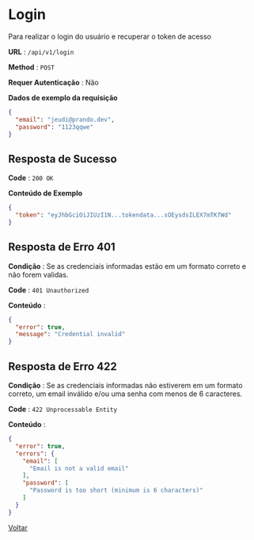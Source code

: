# Login

Para realizar o login do usuário e recuperar o token de acesso  

**URL** : `/api/v1/login`

**Method** : `POST`

**Requer Autenticação** : Não

**Dados de exemplo da requisição**

```json
{
  "email": "jeudi@prando.dev",
  "password": "1123qqwe"
}
```

## Resposta de Sucesso

**Code** : `200 OK`

**Conteúdo de Exemplo**

```json
{
  "token": "eyJhbGciOiJIUzI1N...tokendata...sOEysdsILEX7mTKfWd"
}
```

## Resposta de Erro 401

**Condição** : Se as credenciais informadas estão em um formato correto e não forem validas.

**Code** : `401 Unauthorized`

**Conteúdo** : 

```json
{
  "error": true,
  "message": "Credential invalid"
}
```

## Resposta de Erro 422

**Condição** : Se as credenciais informadas não estiverem em um formato correto, um email inválido e/ou uma senha com menos de 6 caracteres.

**Code** : `422 Unprocessable Entity`

**Conteúdo** : 

```json
{
  "error": true,
  "errors": {
    "email": [
      "Email is not a valid email"
    ],
    "password": [
      "Password is too short (minimum is 6 characters)"
    ]
  }
}
```

[Voltar](/README.md#endpoints)
